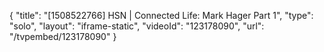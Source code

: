 {
    "title": "[1508522766] HSN | Connected Life: Mark Hager Part 1",
    "type": "solo",
    "layout": "iframe-static",
    "videoId": "123178090",
    "url": "\/tvpembed\/123178090"
}